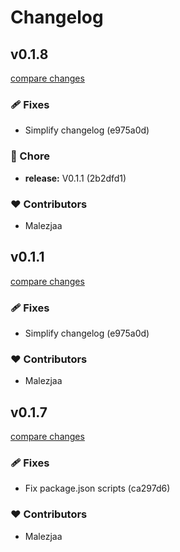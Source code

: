 # Changelog


## v0.1.8

[compare changes](https://www.github.com/malezjaa/eddies/compare/v0.1.7...v0.1.8)

### 🩹 Fixes

- Simplify changelog (e975a0d)

### 🏡 Chore

- **release:** V0.1.1 (2b2dfd1)

### ❤️ Contributors

- Malezjaa

## v0.1.1

[compare changes](https://www.github.com/malezjaa/eddies/compare/v0.1.7...v0.1.1)

### 🩹 Fixes

- Simplify changelog (e975a0d)

### ❤️ Contributors

- Malezjaa

## v0.1.7

[compare changes](https://www.github.com/malezjaa/eddies/compare/v0.0.2...v0.1.7)

### 🩹 Fixes

- Fix package.json scripts (ca297d6)

### ❤️ Contributors

- Malezjaa

